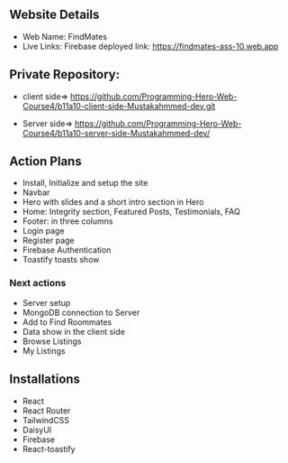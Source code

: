 ## Website Details
- Web Name: FindMates
- Live Links:
Firebase deployed link: https://findmates-ass-10.web.app



## Private Repository:

- client side=> https://github.com/Programming-Hero-Web-Course4/b11a10-client-side-Mustakahmmed-dev.git

- Server side=> https://github.com/Programming-Hero-Web-Course4/b11a10-server-side-Mustakahmmed-dev/

## Action Plans
- Install, Initialize and setup the site
- Navbar
- Hero with slides and a short intro section in Hero
- Home: Integrity section, Featured Posts, Testimonials, FAQ
- Footer: in three columns
- Login page
- Register page
- Firebase Authentication
- Toastify toasts show
### Next actions
- Server setup
- MongoDB connection to Server
- Add to Find Roommates
- Data show in the client side
- Browse Listings
- My Listings



## Installations
- React
- React Router
- TailwindCSS
- DaisyUI
- Firebase
- React-toastify

